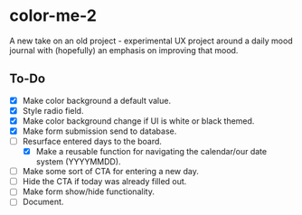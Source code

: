 # color-me-2
A new take on an old project - experimental UX project around a daily mood journal with (hopefully) an emphasis on improving that mood.

## To-Do

- [X] Make color background a default value.
- [X] Style radio field.
- [X] Make color background change if UI is white or black themed.
- [X] Make form submission send to database.
- [ ] Resurface entered days to the board.
  - [X] Make a reusable function for navigating the calendar/our date system (YYYYMMDD). 
- [ ] Make some sort of CTA for entering a new day.
- [ ] Hide the CTA if today was already filled out.
- [ ] Make form show/hide functionality.
- [ ] Document.
